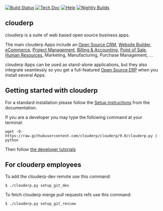 [![Build Status](http://runbot.golive.pt/runbot/badge/flat/1/9.0.svg)](http://runbot.golive.pt/runbot)
[![Tech Doc](http://img.shields.io/badge/9.0-docs-8f8f8f.svg?style=flat)](http://www.golive.pt/documentation/9.0)
[![Help](http://img.shields.io/badge/9.0-help-8f8f8f.svg?style=flat)](https://www.golive.pt/forum/help-1)
[![Nightly Builds](http://img.shields.io/badge/9.0-nightly-8f8f8f.svg?style=flat)](http://nightly.golive.pt/)

clouderp
----

clouderp is a suite of web based open source business apps.

The main clouderp Apps include an <a href="https://www.golive.pt/page/crm">Open Source CRM</a>, <a href="https://www.golive.pt/page/website-builder">Website Builder</a>, <a href="https://www.golive.pt/page/e-commerce">eCommerce</a>, <a href="https://www.golive.pt/page/project-management">Project Management</a>, <a href="https://www.golive.pt/page/accounting">Billing &amp; Accounting</a>, <a href="https://www.golive.pt/page/point-of-sale">Point of Sale</a>, <a href="https://www.golive.pt/page/employees">Human Resources</a>, Marketing, Manufacturing, Purchase Management, ...  

clouderp Apps can be used as stand-alone applications, but they also integrate seamlessly so you get
a full-featured <a href="https://www.golive.pt">Open Source ERP</a> when you install several Apps.


Getting started with clouderp
-------------------------
For a standard installation please follow the <a href="https://www.golive.pt/documentation/9.0/setup/install.html">Setup instructions</a>
from the documentation.

If you are a developer you may type the following command at your terminal:

    wget -O- https://raw.githubusercontent.com/clouderp/clouderp/9.0/clouderp.py | python

Then follow <a href="https://www.golive.pt/documentation/9.0/tutorials.html">the developer tutorials</a>


For clouderp employees
------------------

To add the clouderp-dev remote use this command:

    $ ./clouderp.py setup_git_dev

To fetch clouderp merge pull requests refs use this command:

    $ ./clouderp.py setup_git_review


